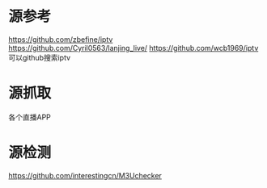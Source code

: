 # 源参考
https://github.com/zbefine/iptv  
https://github.com/Cyril0563/lanjing_live/ 
https://github.com/wcb1969/iptv
可以github搜索iptv

# 源抓取
各个直播APP

# 源检测
https://github.com/interestingcn/M3Uchecker